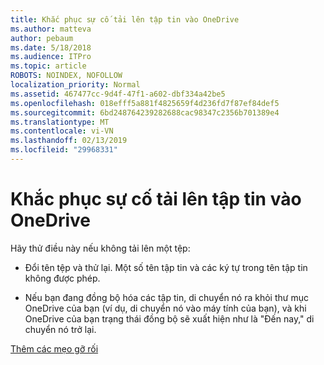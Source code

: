```yaml
---
title: Khắc phục sự cố tải lên tập tin vào OneDrive
ms.author: matteva
author: pebaum
ms.date: 5/18/2018
ms.audience: ITPro
ms.topic: article
ROBOTS: NOINDEX, NOFOLLOW
localization_priority: Normal
ms.assetid: 467477cc-9d4f-47f1-a602-dbf334a42be5
ms.openlocfilehash: 018efff5a881f4825659f4d236fd7f87ef84def5
ms.sourcegitcommit: 6bd248764239282688cac98347c2356b701389e4
ms.translationtype: MT
ms.contentlocale: vi-VN
ms.lasthandoff: 02/13/2019
ms.locfileid: "29968331"
---
```

# <a name="fix-problems-uploading-files-to-onedrive"></a>Khắc phục sự cố tải lên tập tin vào OneDrive

Hãy thử điều này nếu không tải lên một tệp:
  
- Đổi tên tệp và thử lại. Một số tên tập tin và các ký tự trong tên tập tin không được phép. 
    
- Nếu bạn đang đồng bộ hóa các tập tin, di chuyển nó ra khỏi thư mục OneDrive của bạn (ví dụ, di chuyển nó vào máy tính của bạn), và khi OneDrive của bạn trạng thái đồng bộ sẽ xuất hiện như là "Đến nay," di chuyển nó trở lại. 
    
[Thêm các mẹo gỡ rối](https://go.microsoft.com/fwlink/?linkid=873155)
  

